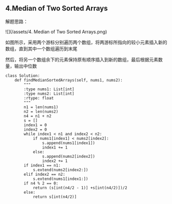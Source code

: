 ## 4.Median of Two Sorted Arrays

解题思路：

![](/assets/4. Median of Two Sorted Arrays.png)

如图所示，采用两个游标分别遍历两个数组，将两游标所指向的较小元素插入新的数组，直到其中一个数组遍历到末尾

然后，将另一个数组余下的元素保持原有顺序插入到新的数组，最后根据元素数量，输出中位数

```
class Solution:
    def findMedianSortedArrays(self, nums1, nums2):
        """
        :type nums1: List[int]
        :type nums2: List[int]
        :rtype: float
        """
        n1 = len(nums1)
        n2 = len(nums2)
        n4 = n1 + n2
        s = []
        index1 = 0
        index2 = 0
        while index1 < n1 and index2 < n2:
            if nums1[index1] < nums2[index2]:
                s.append(nums1[index1])
                index1 += 1
            else:
                s.append(nums2[index2])
                index2 += 1
        if index1 == n1:
            s.extend(nums2[index2:])
        elif index2 == n2:
            s.extend(nums1[index1:])
        if n4 % 2 == 0:
            return (s[int(n4/2 - 1)] +s[int(n4/2)])/2
        else:
            return s[int(n4/2)]
        
```



